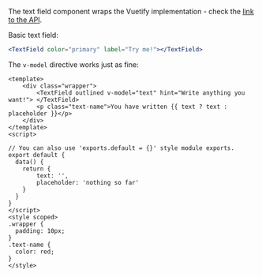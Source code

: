 The text field component wraps the Vuetify implementation - check the [link to the API](https://vuetifyjs.com/en/api/v-text-field/).

Basic text field:

```jsx
<TextField color="primary" label="Try me!"></TextField>
```

The `v-model` directive works just as fine:

```vue
<template>
    <div class="wrapper">
        <TextField outlined v-model="text" hint="Write anything you want!"> </TextField>
        <p class="text-name">You have written {{ text ? text : placeholder }}</p>
    </div>
</template>
<script>

// You can also use 'exports.default = {}' style module exports.
export default {
  data() {
    return { 
        text: '', 
        placeholder: 'nothing so far'
    }
  }
}
</script>
<style scoped>
.wrapper {
  padding: 10px;
}
.text-name {
  color: red;
}
</style>
```

